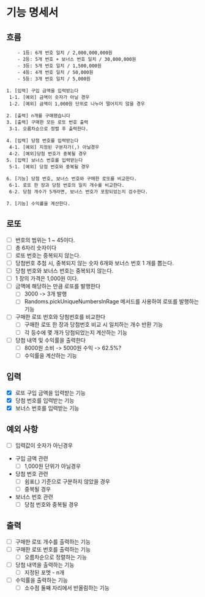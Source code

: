 # 기능 명세서

## 흐름

```
    - 1등: 6개 번호 일치 / 2,000,000,000원
    - 2등: 5개 번호 + 보너스 번호 일치 / 30,000,000원
    - 3등: 5개 번호 일치 / 1,500,000원
    - 4등: 4개 번호 일치 / 50,000원
    - 5등: 3개 번호 일치 / 5,000원
    
1. [입력] 구입 금액을 입력받는다
 1-1. [예외] 금액이 숫자가 아닐 경우
 1-2. [예외] 금액이 1,000원 단위로 나누어 떨어지지 않을 경우

2. [출력] n개를 구매했습니다
3. [출력] 구매한 모든 로또 번호 출력
 3-1. 오름차순으로 정렬 후 출력한다.
 
4. [입력] 당첨 번호를 입력받는다
 4-1. [예외] 지정된 구분자가(,) 아닐경우
 4-2. [예외]당첨 번호가 중복될 경우
5. [입력] 보너스 번호를 입력받는다
 5-1. [예외] 당첨 번호와 중복될 경우
 
6. [기능] 당첨 번호, 보너스 번호와 구매한 로또를 비교한다.
 6-1. 로또 한 장과 당첨 번호의 일치 개수를 비교한다.
 6-2. 당첨 개수가 5개라면, 보너스 번호가 포함되었는지 검수한다.

7. [기능] 수익률을 계산한다.

```

## 로또

- [ ] 번호의 범위는 1 ~ 45이다.
- [ ] 총 6자리 숫자이다
- [ ] 로또 번호는 중복되지 않는다.
- [ ] 당첨번호 추첨 시, 중복되지 않는 숫자 6개와 보너스 번호 1 개를 뽑는다.
- [ ] 당첨 번호와 보너스 번호는 중복되지 않는다.
- [ ] 1 장의 가격은 1,000원 이다.
- [ ] 금액에 해당하는 만큼 로또를 발행한다
    - [ ] 3000 -> 3개 발행
    - [ ] Randoms.pickUniqueNumbersInRage 메서드를 사용하여 로또를 발행하는 기능
- [ ] 구매한 로또 번호와 당첨번호를 비교한다
    - [ ] 구매한 로또 한 장과 당첨번호 비교 시 일치하는 개수 반환 기능
    - [ ] 각 등수에 몇 개가 당첨되었는지 계산하는 기능
- [ ] 당첨 내역 및 수익률을 출력한다
    - [ ] 8000원 소비 -> 5000원 수익 -> 62.5%?
    - [ ] 수익률을 계산하는 기능

## 입력

- [x] 로또 구입 금액을 입력받는 기능
- [x] 당첨 번호를 입력받는 기능
- [x] 보너스 번호를 입력받는 기능

## 예외 사항

- [ ] 입력값이 숫자가 아닌경우
- 구입 금액 관련
    - [ ] 1,000원 단위가 아닐경우
- 당첨 번호 관련
    - [ ] 쉼표(,) 기준으로 구분하지 않았을 경우
    - [ ] 중복될 경우
- 보너스 번호 관련
    - [ ] 당첨 번호와 중복될 경우

## 출력

- [ ] 구매한 로또 개수를 출력하는 기능
- [ ] 구매한 로또 번호를 출력하는 기능
    - [ ] 오름차순으로 정렬하는 기능
- [ ] 당첨 내역을 출력하는 기능
    - [ ] 지정된 포멧 - n개
- [ ] 수익률을 출력하는 기능
    - [ ] 소수점 둘째 자리에서 반올림하는 기능